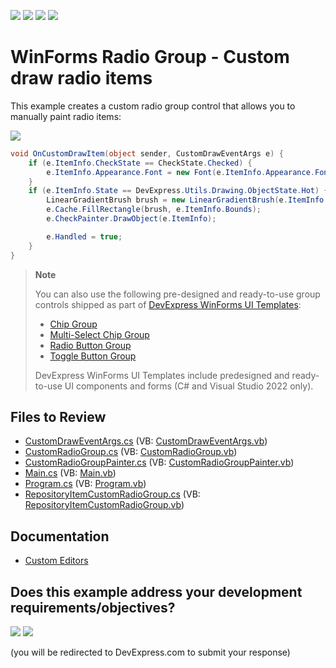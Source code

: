 <!-- default badges list -->
![](https://img.shields.io/endpoint?url=https://codecentral.devexpress.com/api/v1/VersionRange/128620284/13.1.4%2B)
[![](https://img.shields.io/badge/Open_in_DevExpress_Support_Center-FF7200?style=flat-square&logo=DevExpress&logoColor=white)](https://supportcenter.devexpress.com/ticket/details/E3371)
[![](https://img.shields.io/badge/📖_How_to_use_DevExpress_Examples-e9f6fc?style=flat-square)](https://docs.devexpress.com/GeneralInformation/403183)
[![](https://img.shields.io/badge/💬_Leave_Feedback-feecdd?style=flat-square)](#does-this-example-address-your-development-requirementsobjectives)
<!-- default badges end -->

# WinForms Radio Group - Custom draw radio items

This example creates a custom radio group control that allows you to manually paint radio items:

![](https://raw.githubusercontent.com/DevExpress-Examples/how-to-custom-draw-radiogroupitem-e3371/13.1.4%2B/media/winforms-custom-radio-group.png)

```csharp
void OnCustomDrawItem(object sender, CustomDrawEventArgs e) {
    if (e.ItemInfo.CheckState == CheckState.Checked) {
        e.ItemInfo.Appearance.Font = new Font(e.ItemInfo.Appearance.Font, FontStyle.Bold | FontStyle.Underline);
    }
    if (e.ItemInfo.State == DevExpress.Utils.Drawing.ObjectState.Hot) {
        LinearGradientBrush brush = new LinearGradientBrush(e.ItemInfo.Bounds, Color.LightBlue, Color.Cyan, LinearGradientMode.ForwardDiagonal);
        e.Cache.FillRectangle(brush, e.ItemInfo.Bounds);
        e.CheckPainter.DrawObject(e.ItemInfo);

        e.Handled = true;
    }
}
```

> **Note**
>
> You can also use the following pre-designed and ready-to-use group controls shipped as part of [DevExpress WinForms UI Templates](https://docs.devexpress.com/WindowsForms/404061/ui-templates):
>
> * [Chip Group](https://docs.devexpress.com/WindowsForms/404075/ui-templates/groups/chip-group)
> * [Multi-Select Chip Group](https://docs.devexpress.com/WindowsForms/404074/ui-templates/groups/multi-select-chip-group)
> * [Radio Button Group](https://docs.devexpress.com/WindowsForms/404073/ui-templates/groups/radio-button-group)
> * [Toggle Button Group](https://docs.devexpress.com/WindowsForms/404072/ui-templates/groups/toggle-button-group)
>
>  DevExpress WinForms UI Templates﻿ include predesigned and ready-to-use UI components and forms (C# and Visual Studio 2022 only).


## Files to Review

* [CustomDrawEventArgs.cs](./CS/WindowsApplication3/CustomDrawEventArgs.cs) (VB: [CustomDrawEventArgs.vb](./VB/WindowsApplication3/CustomDrawEventArgs.vb))
* [CustomRadioGroup.cs](./CS/WindowsApplication3/CustomRadioGroup.cs) (VB: [CustomRadioGroup.vb](./VB/WindowsApplication3/CustomRadioGroup.vb))
* [CustomRadioGroupPainter.cs](./CS/WindowsApplication3/CustomRadioGroupPainter.cs) (VB: [CustomRadioGroupPainter.vb](./VB/WindowsApplication3/CustomRadioGroupPainter.vb))
* [Main.cs](./CS/WindowsApplication3/Main.cs) (VB: [Main.vb](./VB/WindowsApplication3/Main.vb))
* [Program.cs](./CS/WindowsApplication3/Program.cs) (VB: [Program.vb](./VB/WindowsApplication3/Program.vb))
* [RepositoryItemCustomRadioGroup.cs](./CS/WindowsApplication3/RepositoryItemCustomRadioGroup.cs) (VB: [RepositoryItemCustomRadioGroup.vb](./VB/WindowsApplication3/RepositoryItemCustomRadioGroup.vb))


## Documentation

* [Custom Editors](https://docs.devexpress.com/WindowsForms/4716/controls-and-libraries/editors-and-simple-controls/common-editor-features-and-concepts/custom-editors)
<!-- feedback -->
## Does this example address your development requirements/objectives?

[<img src="https://www.devexpress.com/support/examples/i/yes-button.svg"/>](https://www.devexpress.com/support/examples/survey.xml?utm_source=github&utm_campaign=winforms-radiogroup-custom-draw-items&~~~was_helpful=yes) [<img src="https://www.devexpress.com/support/examples/i/no-button.svg"/>](https://www.devexpress.com/support/examples/survey.xml?utm_source=github&utm_campaign=winforms-radiogroup-custom-draw-items&~~~was_helpful=no)

(you will be redirected to DevExpress.com to submit your response)
<!-- feedback end -->
